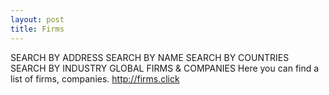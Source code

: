 ```yaml
---
layout: post
title: Firms
---
```


SEARCH BY ADDRESS
SEARCH BY NAME
SEARCH BY COUNTRIES
SEARCH BY INDUSTRY
GLOBAL FIRMS & COMPANIES
Here you can find a list of firms, companies.
<http://firms.click>

